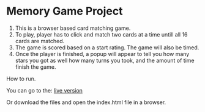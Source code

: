 # Memory Game Project

1. This is a browser based card matching game.
2. To play, player has to click and match two cards at a time untill all 16 cards are matched.
3. The game is scored based on a start rating. The game will also be timed.
4. Once the player is finished, a popup will appear to tell you how many stars you got as well
   how many turns you took, and the amount of time finish the game. 

How to run.

You can go to the:
[live version](https://apk29.github.io/memoryGame/)

Or download the files and open the index.html file in a browser. 


